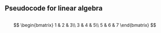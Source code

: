 ## Pseudocode for linear algebra


```python
```




$$
\begin{bmatrix}
1 & 2 & 3\\
3 & 4 & 5\\
5 & 6 & 7
\end{bmatrix}
$$
